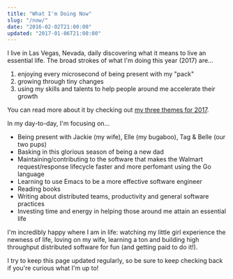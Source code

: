 ```yaml
---
title: "What I'm Doing Now"
slug: "/now/"
date: "2016-02-02T21:00:00"
updated: "2017-01-06T21:00:00"
---
```


I live in Las Vegas, Nevada, daily discovering what it means to live an essential life. The broad strokes of what I'm doing this year (2017) are...

1. enjoying every microsecond of being present with my "pack"
1. growing through tiny changes
1. using my skills and talents to help people around me accelerate their growth

You can read more about it by checking out [my three themes for 2017](/2017/3-themes). 

In my day-to-day, I'm focusing on...

- Being present with Jackie (my wife), Elle (my bugaboo), Tag & Belle (our two pups)
- Basking in this glorious season of being a new dad
- Maintaining/contributing to the software that makes the Walmart request/response lifecycle faster and more perfomant using the Go language
- Learning to use Emacs to be a more effective software engineer
- Reading books 
- Writing about distributed teams, productivity and general software practices 
- Investing time and energy in helping those around me attain an essential life
 
I'm incredibly happy where I am in life: watching my little girl experience the newness of life, loving on my wife, learning a ton and building high throughput distributed software for fun (and getting paid to do it!). 

I try to keep this page updated regularly, so be sure to keep checking back if you're curious what I'm up to!
